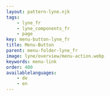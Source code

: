 ```yaml
---
layout: pattern-lyne.njk
tags: 
    - lyne_fr
    - lyne_components_fr
    - page
key: menu-button-lyne_fr
title: Menu-Button
parent: menu-folder-lyne_fr
image: lyne/overview/menu-action.webp
keywords: menu-link
order: 400
availablelanguages: 
    - de
    - en
---
```

